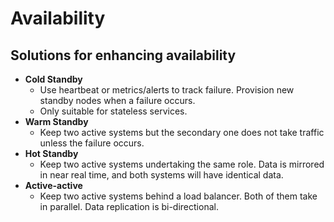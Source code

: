 # Availability

## Solutions for enhancing availability
- **Cold Standby**
   - Use heartbeat or metrics/alerts to track failure. Provision new standby nodes when a failure occurs. 
   - Only suitable for stateless services.
- **Warm Standby**
   - Keep two active systems but the secondary one does not take traffic unless the failure occurs.
- **Hot Standby**
   - Keep two active systems undertaking the same role. Data is mirrored in near real time, and both systems will have identical data.
- **Active-active**
   - Keep two active systems behind a load balancer. Both of them take in parallel. Data replication is bi-directional.
